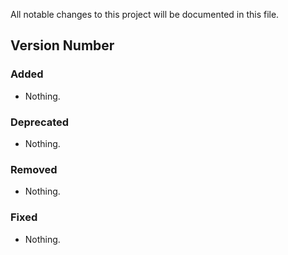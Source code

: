 All notable changes to this project will be documented in this file.

## Version Number

### Added
- Nothing.

### Deprecated
- Nothing.

### Removed
- Nothing.

### Fixed
- Nothing.
